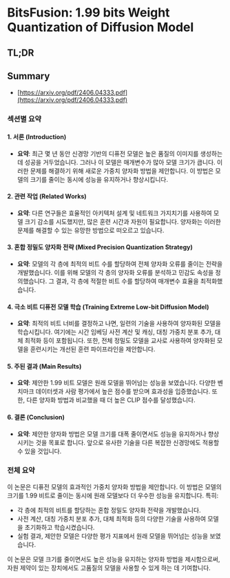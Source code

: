 # BitsFusion: 1.99 bits Weight Quantization of Diffusion Model
## TL;DR
## Summary
- [https://arxiv.org/pdf/2406.04333.pdf](https://arxiv.org/pdf/2406.04333.pdf)

### 섹션별 요약

#### 1. 서론 (Introduction)
- **요약**: 최근 몇 년 동안 신경망 기반의 디퓨전 모델은 높은 품질의 이미지를 생성하는 데 성공을 거두었습니다. 그러나 이 모델은 매개변수가 많아 모델 크기가 큽니다. 이러한 문제를 해결하기 위해 새로운 가중치 양자화 방법을 제안합니다. 이 방법은 모델의 크기를 줄이는 동시에 성능을 유지하거나 향상시킵니다.

#### 2. 관련 작업 (Related Works)
- **요약**: 다른 연구들은 효율적인 아키텍처 설계 및 네트워크 가지치기를 사용하여 모델 크기 감소를 시도했지만, 많은 훈련 시간과 자원이 필요합니다. 양자화는 이러한 문제를 해결할 수 있는 유망한 방법으로 떠오르고 있습니다.

#### 3. 혼합 정밀도 양자화 전략 (Mixed Precision Quantization Strategy)
- **요약**: 모델의 각 층에 최적의 비트 수를 할당하여 전체 양자화 오류를 줄이는 전략을 개발했습니다. 이를 위해 모델의 각 층의 양자화 오류를 분석하고 민감도 속성을 정의했습니다. 그 결과, 각 층에 적절한 비트 수를 할당하여 매개변수 효율을 최적화했습니다.

#### 4. 극소 비트 디퓨전 모델 학습 (Training Extreme Low-bit Diffusion Model)
- **요약**: 최적의 비트 너비를 결정하고 나면, 일련의 기술을 사용하여 양자화된 모델을 학습시킵니다. 여기에는 시간 임베딩 사전 계산 및 캐싱, 대칭 가중치 분포 추가, 대체 최적화 등이 포함됩니다. 또한, 전체 정밀도 모델을 교사로 사용하여 양자화된 모델을 훈련시키는 개선된 훈련 파이프라인을 제안합니다.

#### 5. 주된 결과 (Main Results)
- **요약**: 제안한 1.99 비트 모델은 원래 모델을 뛰어넘는 성능을 보였습니다. 다양한 벤치마크 데이터셋과 사람 평가에서 높은 점수를 받으며 효과성을 입증했습니다. 또한, 다른 양자화 방법과 비교했을 때 더 높은 CLIP 점수를 달성했습니다.

#### 6. 결론 (Conclusion)
- **요약**: 제안한 양자화 방법은 모델 크기를 대폭 줄이면서도 성능을 유지하거나 향상시키는 것을 목표로 합니다. 앞으로 유사한 기술을 다른 복잡한 신경망에도 적용할 수 있을 것입니다.

### 전체 요약

이 논문은 디퓨전 모델의 효과적인 가중치 양자화 방법을 제안합니다. 이 방법은 모델의 크기를 1.99 비트로 줄이는 동시에 원래 모델보다 더 우수한 성능을 유지합니다. 특히:
- 각 층에 최적의 비트를 할당하는 혼합 정밀도 양자화 전략을 개발했습니다.
- 사전 계산, 대칭 가중치 분포 추가, 대체 최적화 등의 다양한 기술을 사용하여 모델을 초기화하고 학습시켰습니다.
- 실험 결과, 제안한 모델은 다양한 평가 지표에서 원래 모델을 뛰어넘는 성능을 보였습니다.

이 논문은 모델 크기를 줄이면서도 높은 성능을 유지하는 양자화 방법을 제시함으로써, 자원 제약이 있는 장치에서도 고품질의 모델을 사용할 수 있게 하는 데 기여합니다.